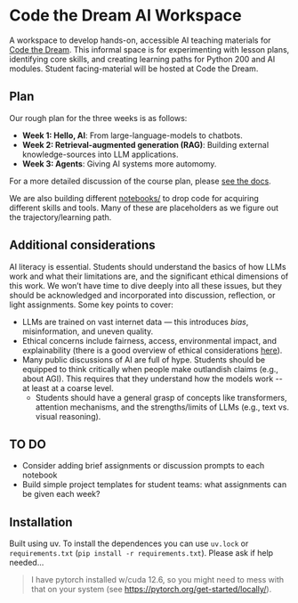 # Code the Dream AI Workspace
A workspace to develop hands-on, accessible AI teaching materials for [Code the Dream](https://codethedream.org/). This informal space is for experimenting with lesson plans, identifying core skills, and creating learning paths for Python 200 and AI modules. Student facing-material will be hosted at Code the Dream. 

## Plan
Our rough plan for the three weeks is as follows: 

- **Week 1: Hello, AI**: From large-language-models to chatbots.
- **Week 2: Retrieval-augmented generation (RAG)**: Building external knowledge-sources into LLM applications. 
- **Week 3: Agents**: Giving AI systems more automomy.

For a more detailed discussion of the course plan, please [see the docs](https://ctdai.readthedocs.io/en/latest/). 

We are also building different [notebooks/](notebooks/README.md) to drop code for acquiring different skills and tools. Many of these are placeholders as we figure out the trajectory/learning path.

## Additional considerations
AI literacy is essential. Students should understand the basics of how LLMs work and what their limitations are, and the significant ethical dimensions of this work. We won’t have time to dive deeply into all these issues, but they should be acknowledged and incorporated into discussion, reflection, or light assignments. Some key points to cover: 

- LLMs are trained on vast internet data — this introduces *bias*, misinformation, and uneven quality.
- Ethical concerns include fairness, access, environmental impact, and explainability (there is a good overview of ethical considerations [here](https://libguides.amherst.edu/c.php?g=1350530&p=9969379)). 
- Many public discussions of AI are full of hype. Students should be equipped to think critically when people make outlandish claims (e.g., about AGI). This requires that they understand how the models work -- at least at a coarse level. 
  - Students should have a general grasp of concepts like transformers, attention mechanisms, and the strengths/limits of LLMs (e.g., text vs. visual reasoning).


## TO DO
- Consider adding brief assignments or discussion prompts to each notebook
- Build simple project templates for student teams: what assignments can be given each week?

## Installation
Built using uv. To install the dependences you can use `uv.lock` or `requirements.txt` (`pip install -r requirements.txt`). Please ask if help needed...

> I have pytorch installed w/cuda 12.6, so you might need to mess with that on your system (see https://pytorch.org/get-started/locally/).
